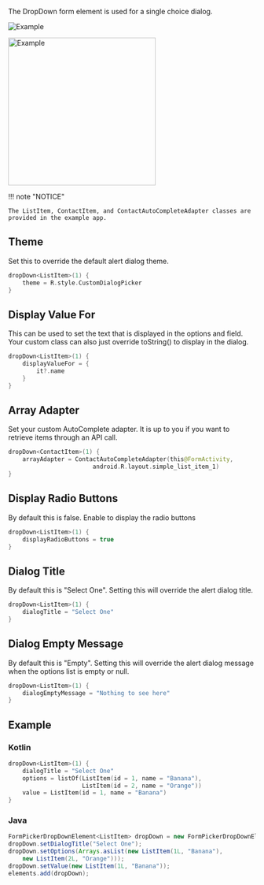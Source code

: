 The DropDown form element is used for a single choice dialog.

![Example](../../images/Dropdown1.PNG)

<img src="../../images/Dropdown2.PNG" alt="Example" width="300px"/>

!!! note "NOTICE"

    The ListItem, ContactItem, and ContactAutoCompleteAdapter classes are provided in the example app.

## Theme

Set this to override the default alert dialog theme.

```kotlin
dropDown<ListItem>(1) {
    theme = R.style.CustomDialogPicker
}
```

## Display Value For

This can be used to set the text that is displayed in the options and field. Your custom class can also just override toString() to display in the dialog.

```kotlin
dropDown<ListItem>(1) {
    displayValueFor = {
		it?.name
    }
}
```

## Array Adapter

Set your custom AutoComplete adapter. It is up to you if you want to retrieve items through an API call.

```kotlin
dropDown<ContactItem>(1) {
    arrayAdapter = ContactAutoCompleteAdapter(this@FormActivity,
                        android.R.layout.simple_list_item_1)
}
```

## Display Radio Buttons

By default this is false.
Enable to display the radio buttons

```kotlin
dropDown<ListItem>(1) {
    displayRadioButtons = true
}
```

## Dialog Title

By default this is "Select One".
Setting this will override the alert dialog title.

```kotlin
dropDown<ListItem>(1) {
    dialogTitle = "Select One"
}
```

## Dialog Empty Message

By default this is "Empty".
Setting this will override the alert dialog message when the options list is empty or null.

```kotlin
dropDown<ListItem>(1) {
    dialogEmptyMessage = "Nothing to see here"
}
```

## Example

### Kotlin

```kotlin
dropDown<ListItem>(1) {
    dialogTitle = "Select One"
    options = listOf(ListItem(id = 1, name = "Banana"),
                     ListItem(id = 2, name = "Orange"))
    value = ListItem(id = 1, name = "Banana")
}
```

### Java

```java
FormPickerDropDownElement<ListItem> dropDown = new FormPickerDropDownElement<>(1);
dropDown.setDialogTitle("Select One");
dropDown.setOptions(Arrays.asList(new ListItem(1L, "Banana"),
    new ListItem(2L, "Orange")));
dropDown.setValue(new ListItem(1L, "Banana"));
elements.add(dropDown);
```
